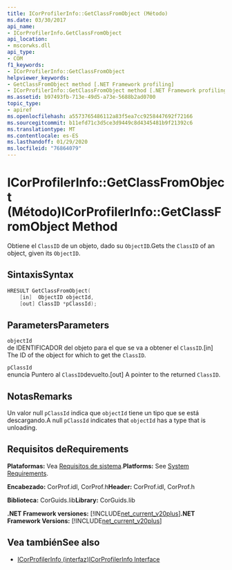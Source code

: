 ```yaml
---
title: ICorProfilerInfo::GetClassFromObject (Método)
ms.date: 03/30/2017
api_name:
- ICorProfilerInfo.GetClassFromObject
api_location:
- mscorwks.dll
api_type:
- COM
f1_keywords:
- ICorProfilerInfo::GetClassFromObject
helpviewer_keywords:
- GetClassFromObject method [.NET Framework profiling]
- ICorProfilerInfo::GetClassFromObject method [.NET Framework profiling]
ms.assetid: b97493fb-713e-49d5-a73e-5688b2ad0700
topic_type:
- apiref
ms.openlocfilehash: a5573765486112a83f5ea7cc9258447692f72166
ms.sourcegitcommit: b11efd71c3d5ce3d9449c8d4345481b9f21392c6
ms.translationtype: MT
ms.contentlocale: es-ES
ms.lasthandoff: 01/29/2020
ms.locfileid: "76864079"
---
```

# <a name="icorprofilerinfogetclassfromobject-method"></a><span data-ttu-id="14f68-102">ICorProfilerInfo::GetClassFromObject (Método)</span><span class="sxs-lookup"><span data-stu-id="14f68-102">ICorProfilerInfo::GetClassFromObject Method</span></span>
<span data-ttu-id="14f68-103">Obtiene el `ClassID` de un objeto, dado su `ObjectID`.</span><span class="sxs-lookup"><span data-stu-id="14f68-103">Gets the `ClassID` of an object, given its `ObjectID`.</span></span>  
  
## <a name="syntax"></a><span data-ttu-id="14f68-104">Sintaxis</span><span class="sxs-lookup"><span data-stu-id="14f68-104">Syntax</span></span>  
  
```cpp  
HRESULT GetClassFromObject(  
    [in]  ObjectID objectId,  
    [out] ClassID *pClassId);  
```  
  
## <a name="parameters"></a><span data-ttu-id="14f68-105">Parameters</span><span class="sxs-lookup"><span data-stu-id="14f68-105">Parameters</span></span>  
 `objectId`  
 <span data-ttu-id="14f68-106">de IDENTIFICADOR del objeto para el que se va a obtener el `ClassID`.</span><span class="sxs-lookup"><span data-stu-id="14f68-106">[in] The ID of the object for which to get the `ClassID`.</span></span>  
  
 `pClassId`  
 <span data-ttu-id="14f68-107">enuncia Puntero al `ClassID`devuelto.</span><span class="sxs-lookup"><span data-stu-id="14f68-107">[out] A pointer to the returned `ClassID`.</span></span>  
  
## <a name="remarks"></a><span data-ttu-id="14f68-108">Notas</span><span class="sxs-lookup"><span data-stu-id="14f68-108">Remarks</span></span>  
 <span data-ttu-id="14f68-109">Un valor null `pClassId` indica que `objectId` tiene un tipo que se está descargando.</span><span class="sxs-lookup"><span data-stu-id="14f68-109">A null `pClassId` indicates that `objectId` has a type that is unloading.</span></span>  
  
## <a name="requirements"></a><span data-ttu-id="14f68-110">Requisitos de</span><span class="sxs-lookup"><span data-stu-id="14f68-110">Requirements</span></span>  
 <span data-ttu-id="14f68-111">**Plataformas:** Vea [Requisitos de sistema](../../../../docs/framework/get-started/system-requirements.md).</span><span class="sxs-lookup"><span data-stu-id="14f68-111">**Platforms:** See [System Requirements](../../../../docs/framework/get-started/system-requirements.md).</span></span>  
  
 <span data-ttu-id="14f68-112">**Encabezado:** CorProf.idl, CorProf.h</span><span class="sxs-lookup"><span data-stu-id="14f68-112">**Header:** CorProf.idl, CorProf.h</span></span>  
  
 <span data-ttu-id="14f68-113">**Biblioteca:** CorGuids.lib</span><span class="sxs-lookup"><span data-stu-id="14f68-113">**Library:** CorGuids.lib</span></span>  
  
 <span data-ttu-id="14f68-114">**.NET Framework versiones:** [!INCLUDE[net_current_v20plus](../../../../includes/net-current-v20plus-md.md)]</span><span class="sxs-lookup"><span data-stu-id="14f68-114">**.NET Framework Versions:** [!INCLUDE[net_current_v20plus](../../../../includes/net-current-v20plus-md.md)]</span></span>  
  
## <a name="see-also"></a><span data-ttu-id="14f68-115">Vea también</span><span class="sxs-lookup"><span data-stu-id="14f68-115">See also</span></span>

- [<span data-ttu-id="14f68-116">ICorProfilerInfo (interfaz)</span><span class="sxs-lookup"><span data-stu-id="14f68-116">ICorProfilerInfo Interface</span></span>](icorprofilerinfo-interface.md)
